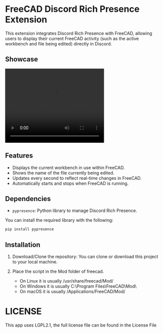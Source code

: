 # FreeCAD Discord Rich Presence Extension

This extension integrates Discord Rich Presence with FreeCAD, allowing users to display their current FreeCAD activity (such as the active workbench and file being edited) directly in Discord.

## Showcase
<video width="320" height="240" controls> <source src="./showcase/showcase.mp4" type="video/mp4"> Your browser does not support the video tag. </video>

## Features
- Displays the current workbench in use within FreeCAD.
- Shows the name of the file currently being edited.
- Updates every second to reflect real-time changes in FreeCAD.
- Automatically starts and stops when FreeCAD is running.

## Dependencies
- ```pypresence```: Python library to manage Discord Rich Presence.

You can install the required library with the following:

```bash
pip install pypresence
```

## Installation
1. Download/Clone the repository: You can clone or download this project to your local machine.

2. Place the script in the Mod folder of freecad.
    - On Linux it is usually /usr/share/freecad/Mod/
    - On Windows it is usually C:\Program Files\FreeCAD\Mod\
    - On macOS it is usually /Applications/FreeCAD/Mod/

# LICENSE
This app uses LGPL2.1, the full license file can be found in the License File